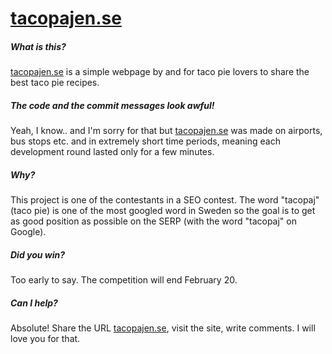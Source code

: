 [tacopajen.se](http://tacopajen.se)
===================

##### What is this?
[tacopajen.se](http://tacopajen.se) is a simple webpage by and for taco pie lovers to share the best taco pie recipes.

##### The code and the commit messages look awful!
Yeah, I know.. and I'm sorry for that but [tacopajen.se](http://tacopajen.se) was made on airports, bus stops etc. and in extremely short time periods, meaning each development round lasted only for a few minutes.

##### Why?
This project is one of the contestants in a SEO contest. The word "tacopaj" (taco pie) is one of the most googled word in Sweden so the goal is to get as good position as possible on the SERP (with the word "tacopaj" on Google).

##### Did you win?
Too early to say. The competition will end February 20.

##### Can I help?
Absolute! Share the URL [tacopajen.se](http://tacopajen.se), visit the site, write comments. I will love you for that.
